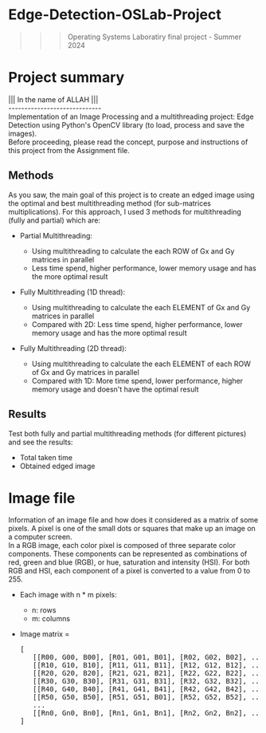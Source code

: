 ﻿# Edge-Detection-OSLab-Project
>>> Operating Systems Laboratiry final project - Summer 2024

# Project summary
||| In the name of ALLAH ||| <br />
----------------------------- <br />
Implementation of an Image Processing and a multithreading project: Edge Detection using Python's OpenCV library (to load, process and save the images). <br />
Before proceeding, please read the concept, purpose and instructions of this project from the Assignment file.

## Methods
As you saw, the main goal of this project is to create an edged image using the optimal and best multithreading method (for sub-matrices multiplications). For this approach, I used 3 methods for multithreading (fully and partial) which are:

- Partial Multithreading:
  - Using multithreading to calculate the each ROW of Gx and Gy matrices in parallel 
  - Less time spend, higher performance, lower memory usage and has the more optimal result

- Fully Multithreading (1D thread):
  - Using multithreading to calculate the each ELEMENT of Gx and Gy matrices in parallel
  - Compared with 2D: Less time spend, higher performance, lower memory usage and has the more optimal result
    
- Fully Multithreading (2D thread):
  - Using multithreading to calculate the each ELEMENT of each ROW of Gx and Gy matrices in parallel
  - Compared with 1D: More time spend, lower performance, higher memory usage and doesn't have the optimal result

## Results
Test both fully and partial multithreading methods (for different pictures) and see the results:
- Total taken time
- Obtained edged image

# Image file
Information of an image file and how does it considered as a matrix of some pixels. A pixel is one of the small dots or squares that make up an image on a computer screen. <BR />
In a RGB image, each color pixel is composed of three separate color components. These components can be represented as combinations of red, green and blue (RGB), or hue, saturation and intensity (HSI). For both RGB and HSI, each component of a pixel is converted to a value from 0 to 255.

- Each image with n * m pixels:
  - n: rows
  - m: columns
     
- Image matrix =
  <pre>
  [ 
     [[R00, G00, B00], [R01, G01, B01], [R02, G02, B02], ..., [R0m, G0m, B0m]],
     [[R10, G10, B10], [R11, G11, B11], [R12, G12, B12], ..., [R1m, G1m, B1m]],
     [[R20, G20, B20], [R21, G21, B21], [R22, G22, B22], ..., [R2m, G2m, B2m]],
     [[R30, G30, B30], [R31, G31, B31], [R32, G32, B32], ..., [R3m, G3m, B3m]],
     [[R40, G40, B40], [R41, G41, B41], [R42, G42, B42], ..., [R4m, G4m, B4m]],
     [[R50, G50, B50], [R51, G51, B01], [R52, G52, B52], ..., [R5m, G5m, B5m]], 
     ...
     [[Rn0, Gn0, Bn0], [Rn1, Gn1, Bn1], [Rn2, Gn2, Bn2], ..., [Rnm, Gnm, Bnm]]
  ]
  </pre>
